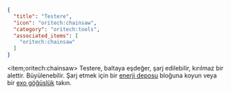 ```json
{
  "title": "Testere",
  "icon": "oritech:chainsaw",
  "category": "oritech:tools",
  "associated_items": [
    "oritech:chainsaw"
  ]
}
```

<item;oritech:chainsaw> Testere, baltaya eşdeğer, şarj edilebilir, kırılmaz bir alettir. Büyülenebilir. Şarj etmek için bir [enerji deposu](^oritech:logistics/energy) bloğuna koyun veya bir [exo göğüslük](^oritech:tools/exo_armor) takın.